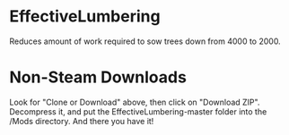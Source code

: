 # EffectiveLumbering
Reduces amount of work required to sow trees down from 4000 to 2000.

# Non-Steam Downloads
Look for "Clone or Download" above, then click on "Download ZIP". Decompress it, and put the EffectiveLumbering-master folder into the /Mods directory. And there you have it!